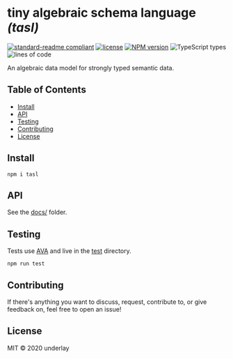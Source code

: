 # tiny algebraic schema language _(tasl)_

[![standard-readme compliant](https://img.shields.io/badge/readme%20style-standard-brightgreen.svg)](https://github.com/RichardLitt/standard-readme) [![license](https://img.shields.io/github/license/underlay/tasl)](https://opensource.org/licenses/MIT) [![NPM version](https://img.shields.io/npm/v/tasl)](https://www.npmjs.com/package/tasl) ![TypeScript types](https://img.shields.io/npm/types/tasl) ![lines of code](https://img.shields.io/tokei/lines/github/underlay/tasl)

An algebraic data model for strongly typed semantic data.

## Table of Contents

- [Install](#install)
- [API](#api)
- [Testing](#testing)
- [Contributing](#contributing)
- [License](#license)

## Install

```
npm i tasl
```

## API

See the [docs/](./docs) folder.

## Testing

Tests use [AVA](https://github.com/avajs/ava) and live in the [test](./test/) directory.

```
npm run test
```

## Contributing

If there's anything you want to discuss, request, contribute to, or give feedback on, feel free to open an issue!

## License

MIT © 2020 underlay
